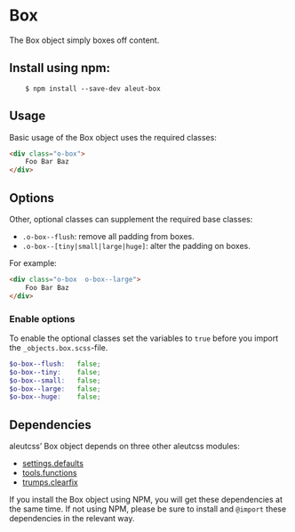 # Box

The Box object simply boxes off content.

## Install using npm:

```ssh
    $ npm install --save-dev aleut-box
```

## Usage

Basic usage of the Box object uses the required classes:

```html
<div class="o-box">
    Foo Bar Baz
</div>
```

## Options

Other, optional classes can supplement the required base classes:

* `.o-box--flush`: remove all padding from boxes.
* `.o-box--[tiny|small|large|huge]`: alter the padding on boxes.

For example:

```html
<div class="o-box  o-box--large">
    Foo Bar Baz
</div>
```

### Enable options
To enable the optional classes set the variables to `true` before you import
the `_objects.box.scss`-file.

```scss
$o-box--flush:   false;
$o-box--tiny:    false;
$o-box--small:   false;
$o-box--large:   false;
$o-box--huge:    false;
```

## Dependencies

aleutcss’ Box object depends on three other aleutcss modules:

* [settings.defaults](https://github.com/aleutcss/settings.defaults)
* [tools.functions](https://github.com/aleutcss/tools.functions)
* [trumps.clearfix](https://github.com/aleutcss/trumps.clearfix)

If you install the Box object using NPM, you will get these dependencies at
the same time. If not using NPM, please be sure to install and `@import` these
dependencies in the relevant way.
